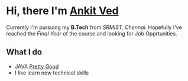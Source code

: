 # Hi, there I'm [Ankit Ved](https://www.linkedin.com/in/ankit-ved-ashm/)<br>
Currently I'm pursuing my **B.Tech** from *SRMIST, Chennai*. Hopefully I've reached the *Final Year* of the course and looking for Job Opprtunities.

## What I do
- JAVA [Pretty Good](https://www.hackerrank.com/RA1711020010042)
- I like learn new technical skills 